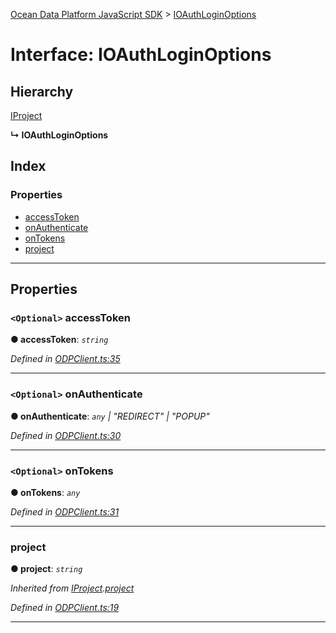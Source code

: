 [Ocean Data Platform JavaScript SDK](../README.md) > [IOAuthLoginOptions](../interfaces/ioauthloginoptions.md)

# Interface: IOAuthLoginOptions

## Hierarchy

 [IProject](iproject.md)

**↳ IOAuthLoginOptions**

## Index

### Properties

* [accessToken](ioauthloginoptions.md#accesstoken)
* [onAuthenticate](ioauthloginoptions.md#onauthenticate)
* [onTokens](ioauthloginoptions.md#ontokens)
* [project](ioauthloginoptions.md#project)

---

## Properties

<a id="accesstoken"></a>

### `<Optional>` accessToken

**● accessToken**: *`string`*

*Defined in [ODPClient.ts:35](https://github.com/C4IROcean/ODP-sdk-js/blob/7cb7662/source/ODPClient.ts#L35)*

___
<a id="onauthenticate"></a>

### `<Optional>` onAuthenticate

**● onAuthenticate**: *`any` \| "REDIRECT" \| "POPUP"*

*Defined in [ODPClient.ts:30](https://github.com/C4IROcean/ODP-sdk-js/blob/7cb7662/source/ODPClient.ts#L30)*

___
<a id="ontokens"></a>

### `<Optional>` onTokens

**● onTokens**: *`any`*

*Defined in [ODPClient.ts:31](https://github.com/C4IROcean/ODP-sdk-js/blob/7cb7662/source/ODPClient.ts#L31)*

___
<a id="project"></a>

###  project

**● project**: *`string`*

*Inherited from [IProject](iproject.md).[project](iproject.md#project)*

*Defined in [ODPClient.ts:19](https://github.com/C4IROcean/ODP-sdk-js/blob/7cb7662/source/ODPClient.ts#L19)*

___

